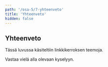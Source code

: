 ```yaml
---
path: '/osa-5/7-yhteenveto'
title: 'Yhteenveto'
hidden: false
---
```



## Yhteenveto

Tässä luvussa käsiteltiin linkkikerroksen teemoja.


Vastaa vielä alla olevaan kyselyyn.

<quiz id='ae0274a3-8a91-4a7d-bd84-e606205050a1'></quiz>
